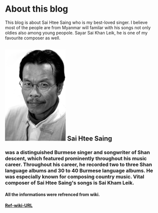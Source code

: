 # About this blog

This blog is about Sai Htee Saing who is my best-loved singer. I believe most of the people are from Myanmar will familar with his songs not only oldies also among young peopole. Sayar Sai Khan Leik, he is one of my favourite composer as well.

## ![](.gitbook/assets/11206-obituary.gif) Sai Htee Saing

### was a distinguished Burmese singer and songwriter of Shan descent, which featured prominently throughout his music career. Throughout his career, he recorded two to three Shan language albums and 30 to 40 Burmese language albums. He was especially known for composing country music. Vital composer of Sai Htee Saing's songs is Sai Kham Leik.

#### All the informations were refrenced from wiki.

#### [Ref-wiki-URL](https://my.wikipedia.org/wiki/%E1%80%85%E1%80%AD%E1%80%AF%E1%80%84%E1%80%BA%E1%80%B8%E1%80%91%E1%80%AE%E1%80%B8%E1%80%86%E1%80%AD%E1%80%AF%E1%80%84%E1%80%BA?fbclid=IwAR0xYYC1YT9rUu-ipAbS3Wlymtv3C1YZp-GizgNUTQJcIv-P67QSkKZOl08)

